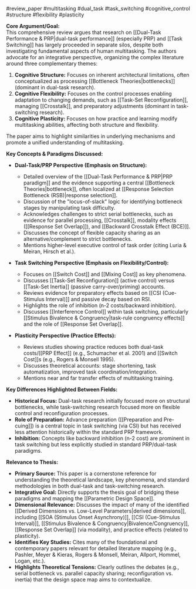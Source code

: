 #review_paper #multitasking #dual_task #task_switching #cognitive_control #structure #flexibility #plasticity

**Core Argument/Goal:**  
This comprehensive review argues that research on [[Dual-Task Performance & PRP|dual-task performance]] (especially PRP) and [[Task Switching]] has largely proceeded in separate silos, despite both investigating fundamental aspects of human multitasking. The authors advocate for an integrative perspective, organizing the complex literature around three complementary themes:

1. **Cognitive Structure:** Focuses on inherent architectural limitations, often conceptualized as processing [[Bottleneck Theories|bottlenecks]] (dominant in dual-task research).
2. **Cognitive Flexibility:** Focuses on the control processes enabling adaptation to changing demands, such as [[Task-Set Reconfiguration]], managing [[Crosstalk]], and preparatory adjustments (dominant in task-switching research).
3. **Cognitive Plasticity:** Focuses on how practice and learning modify multitasking abilities, affecting both structure and flexibility.

The paper aims to highlight similarities in underlying mechanisms and promote a unified understanding of multitasking.

**Key Concepts & Paradigms Discussed:**

- **Dual-Task/PRP Perspective (Emphasis on Structure):**
    
    - Detailed overview of the [[Dual-Task Performance & PRP|PRP paradigm]] and the evidence supporting a central [[Bottleneck Theories|bottleneck]], often localized at [[Response Selection Bottleneck (RSB)|response selection]].
    - Discussion of the "locus-of-slack" logic for identifying bottleneck stages by manipulating task difficulty.
    - Acknowledges challenges to strict serial bottlenecks, such as evidence for parallel processing, [[Crosstalk]], modality effects ([[Response Set Overlap]]), and [[Backward Crosstalk Effect (BCE)]].
    - Discusses the concept of flexible capacity sharing as an alternative/complement to strict bottlenecks.
    - Mentions higher-level executive control of task order (citing Luria & Meiran, Hirsch et al.).
- **Task Switching Perspective (Emphasis on Flexibility/Control):**
    
    - Focuses on [[Switch Cost]] and [[Mixing Cost]] as key phenomena.
    - Discusses [[Task-Set Reconfiguration]] (active control) versus [[Task-Set Inertia]] (passive carry-over/priming) accounts.
    - Reviews evidence for preparatory effects based on [[CSI (Cue-Stimulus Interval)]] and passive decay based on RSI.
    - Highlights the role of inhibition (n-2 costs/backward inhibition).
    - Discusses [[Interference Control]] within task switching, particularly [[Stimulus Bivalence & Congruency|task-rule congruency effects]] and the role of [[Response Set Overlap]].
        
- **Plasticity Perspective (Practice Effects):**
    
    - Reviews studies showing practice reduces both dual-task costs/[[PRP Effect]] (e.g., Schumacher et al. 2001) and [[Switch Cost]]s (e.g., Rogers & Monsell 1995).
    - Discusses theoretical accounts: stage shortening, task automatization, improved task coordination/integration.
    - Mentions near and far transfer effects of multitasking training.

**Key Differences Highlighted Between Fields:**

- **Historical Focus:** Dual-task research initially focused more on structural bottlenecks, while task-switching research focused more on flexible control and reconfiguration processes.
- **Role of Preparation:** Advance preparation ([[Preparation and Pre-cuing]]) is a central topic in task switching (via CSI) but has received less attention historically within the standard PRP framework.
- **Inhibition:** Concepts like backward inhibition (n-2 cost) are prominent in task switching but less explicitly studied in standard PRP/dual-task paradigms.

**Relevance to Thesis:**

- **Primary Source:** This paper is a cornerstone reference for understanding the theoretical landscape, key phenomena, and standard methodologies in both dual-task and task-switching research.
- **Integrative Goal:** Directly supports the thesis goal of bridging these paradigms and mapping the [[Parametric Design Space]].
- **Dimensional Relevance:** Discusses the impact of many of the identified [[Derived Dimensions vs. Low-Level Parameters|derived dimensions]], including [[SOA (Stimulus Onset Asynchrony)]], [[CSI (Cue-Stimulus Interval)]], [[Stimulus Bivalence & Congruency|Bivalence/Congruency]], [[Response Set Overlap]] (via modality), and practice effects (related to plasticity).
- **Identifies Key Studies:** Cites many of the foundational and contemporary papers relevant for detailed literature mapping (e.g., Pashler, Meyer & Kieras, Rogers & Monsell, Meiran, Allport, Hommel, Logan, etc.).
- **Highlights Theoretical Tensions:** Clearly outlines the debates (e.g., serial bottleneck vs. parallel capacity sharing; reconfiguration vs. inertia) that the design space map aims to contextualize.